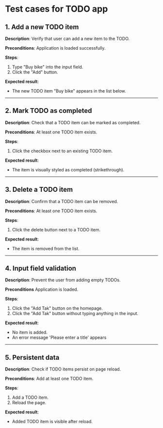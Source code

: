 # Test cases for TODO app

## 1. Add a new TODO item

**Description**: Verify that user can add a new item to the TODO.

**Preconditions**: Application is loaded successfully.

**Steps**:

1. Type "Buy bike" into the input field.
2. Click the "Add" button.

**Expected result**:

- The new TODO item "Buy bike" appears in the list below.

---

## 2. Mark TODO as completed

**Description**: Check that a TODO item can be marked as completed.

**Preconditions**: At least one TODO item exists.

**Steps**:

1. Click the checkbox next to an existing TODO item.

**Expected result**:

- The item is visually styled as completed (strikethrough).

---

## 3. Delete a TODO item

**Description**: Confirm that a TODO item can be removed.

**Preconditions**: At least one TODO item exists.

**Steps**:

1. Click the delete button next to a TODO item.

**Expected result**:

- The item is removed from the list.

---

## 4. Input field validation

**Description**: Prevent the user from adding empty TODOs.

**Preconditions** Application is loaded.

**Steps**:
1. Click the "Add Tak" button on the homepage.
2. Click the "Add Tak" button without typing anything in the input.

**Expected result**:

- No item is added.
- An error message 'Please enter a title' appears

---

## 5. Persistent data

**Description**: Check if TODO items persist on page reload.

**Preconditions**: Add at least one TODO item.

**Steps**:

1. Add a TODO item.
2. Reload the page.

**Expected result**:

- Added TODO item is visible after reload.
